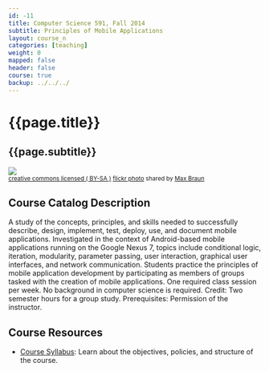 ```yaml
---
id: -11 
title: Computer Science 591, Fall 2014
subtitle: Principles of Mobile Applications
layout: course_n 
categories: [teaching]
weight: 0
mapped: false
header: false 
course: true
backup: ../../../
---
```


# {{page.title}}

## {{page.subtitle}}

<a title="Starfield" href="http://flickr.com/photos/maxbraun/5463487797"><img class="img-responsive-tight" src="http://farm6.static.flickr.com/5013/5463487797_516b734247_z.jpg" /></a><br /><small><a href="http://creativecommons.org/licenses/by-sa/2.0/">creative commons licensed ( BY-SA )</a> <a title="Starfield" href="http://flickr.com/photos/maxbraun/5463487797">flickr photo</a> shared by <a href="http://flickr.com/people/maxbraun">Max Braun</a></small>

## Course Catalog Description

A study of the concepts, principles, and skills needed to successfully describe, design, implement, test, deploy, use,
and document mobile applications. Investigated in the context of Android-based mobile applications running on the Google
Nexus 7, topics include conditional logic, iteration, modularity, parameter passing, user interaction, graphical user
interfaces, and network communication. Students practice the principles of mobile application development by
participating as members of groups tasked with the creation of mobile applications. One required class session per week.
No background in computer science is required. Credit: Two semester hours for a group study. Prerequisites: Permission
of the instructor.  

## Course Resources

<ul class="fa-ul">

<li><i class="fa-li fa fa-arrow-right"></i><a href="{{site.baseurl}}teaching/cs591F2013/provide/syllabus/cs591F2013-syllabus.pdf"
class="major">Course Syllabus</a>: Learn about the objectives, policies, and structure of the course. 


</ul>



